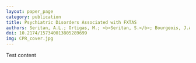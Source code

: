 ```yaml
---
layout: paper_page
category: publication
title: Psychiatric Disorders Associated with FXTAS
authors: Seritan, A.L.; Ortigas, M.; <b>Seritan, S.</b>; Bourgeois, J.A.; Hagerman, R.J.
doi: 10.2174/157340013805289699
img: CPR_cover.jpg
---
```

Test content